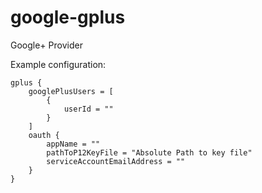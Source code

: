 google-gplus
=====================

Google+ Provider

Example configuration:

    gplus {
        googlePlusUsers = [
            {
                userId = ""
            }
        ]
        oauth {
            appName = ""
            pathToP12KeyFile = "Absolute Path to key file"
            serviceAccountEmailAddress = ""
        }
    }
    



